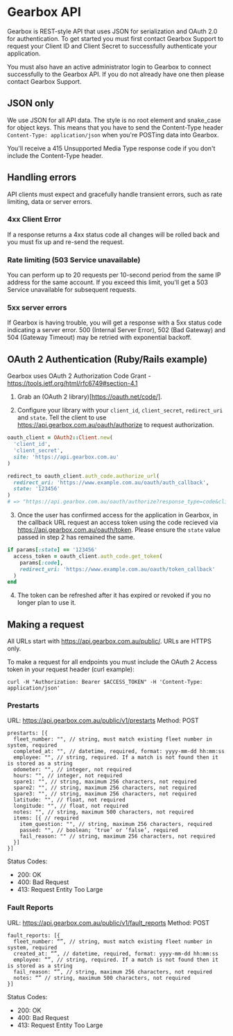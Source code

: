 # Gearbox API

Gearbox is REST-style API that uses JSON for serialization and OAuth 2.0 for authentication. To get started you must first contact Gearbox Support to request your Client ID and Client Secret to successfully authenticate your application.

You must also have an active administrator login to Gearbox to connect successfully to the Gearbox API. If you do not already have one then please contact Gearbox Support.

## JSON only

We use JSON for all API data. The style is no root element and snake_case for object keys. This means that you have to send the Content-Type header `Content-Type: application/json` when you're POSTing data into Gearbox.

You'll receive a 415 Unsupported Media Type response code if you don't include the Content-Type header.

## Handling errors

API clients must expect and gracefully handle transient errors, such as rate limiting, data or server errors.

### 4xx Client Error

If a response returns a 4xx status code all changes will be rolled back and you must fix up and re-send the request.

### Rate limiting (503 Service unavailable)

You can perform up to 20 requests per 10-second period from the same IP address for the same account. If you exceed this limit, you'll get a 503 Service unavailable for subsequent requests.

### 5xx server errors

If Gearbox is having trouble, you will get a response with a 5xx status code indicating a server error. 500 (Internal Server Error), 502 (Bad Gateway) and 504 (Gateway Timeout) may be retried with exponential backoff.

## OAuth 2 Authentication (Ruby/Rails example)

Gearbox uses OAuth 2 Authorization Code Grant - https://tools.ietf.org/html/rfc6749#section-4.1

1. Grab an (OAuth 2 library)[https://oauth.net/code/].

2. Configure your library with your `client_id`, `client_secret`, `redirect_uri` and `state`. Tell the client to use https://api.gearbox.com.au/oauth/authorize to request authorization.

```Ruby
oauth_client = OAuth2::Client.new(
  'client_id',
  'client_secret',
  site: 'https://api.gearbox.com.au'
)

redirect_to oauth_client.auth_code.authorize_url(
  redirect_uri: 'https://www.example.com.au/oauth/auth_callback',
  state: '123456'
)
# => "https://api.gearbox.com.au/oauth/authorize?response_type=code&client_id=client_id&redirect_uri=https://www.example.com.au/oauth/callback&state=123456"
```

3. Once the user has confirmed access for the application in Gearbox, in the callback URL request an access token using the code recieved via https://api.gearbox.com.au/oauth/token. Please ensure the `state` value passed in step 2 has remained the same.
```Ruby
if params[:state] == '123456'
  access_token = oauth_client.auth_code.get_token(
    params[:code],
    redirect_uri: 'https://www.example.com.au/oauth/token_callback'
  )
end
```

4. The token can be refreshed after it has expired or revoked if you no longer plan to use it.

## Making a request

All URLs start with https://api.gearbox.com.au/public/. URLs are HTTPS only.

To make a request for all endpoints you must include the OAuth 2 Access token in your request header (curl example):
```shell
curl -H "Authorization: Bearer $ACCESS_TOKEN" -H 'Content-Type: application/json'
```

### Prestarts

URL: https://api.gearbox.com.au/public/v1/prestarts
Method: POST

```
prestarts: [{
  fleet_number: "", // string, must match existing fleet number in system, required
  completed_at: "", // datetime, required, format: yyyy-mm-dd hh:mm:ss
  employee: "", // string, required. If a match is not found then it is stored as a string
  odometer: "", // integer, not required
  hours: "", // integer, not required
  spare1: "", // string, maximum 256 characters, not required
  spare2: "", // string, maximum 256 characters, not required
  spare3: "", // string, maximum 256 characters, not required
  latitude: "", // float, not required
  longitude: "", // float, not required
  notes: "", // string, maximum 500 characters, not required
  items: [{ // required
    item_question: "", // string, maximum 256 characters, required
    passed: "", // boolean; ‘true’ or ‘false’, required
    fail_reason: "" // string, maximum 256 characters, not required
  }]
}]
```

Status Codes:
 - 200: OK
 - 400: Bad Request
 - 413: Request Entity Too Large

### Fault Reports

URL: https://api.gearbox.com.au/public/v1/fault_reports
Method: POST

```
fault_reports: [{
  fleet_number: “”, // string, must match existing fleet number in system, required
  created_at: “”, // datetime, required, format: yyyy-mm-dd hh:mm:ss
  employee: “”, // string, required. If a match is not found then it is stored as a string
  fail_reason: “”, // string, maximum 256 characters, not required
  notes: “” // string, maximum 500 characters, not required
}]
```

Status Codes:
 - 200: OK
 - 400: Bad Request
 - 413: Request Entity Too Large
